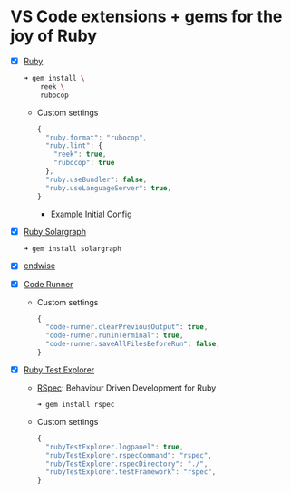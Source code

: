 # VS Code extensions + gems for the joy of Ruby

- [x] [Ruby](https://marketplace.visualstudio.com/items?itemName=rebornix.Ruby)

  ```sh
  ➜ gem install \
      reek \
      rubocop
  ```

  - Custom settings

    ```js
    {
      "ruby.format": "rubocop",
      "ruby.lint": {
        "reek": true,
        "rubocop": true
      },
      "ruby.useBundler": false,
      "ruby.useLanguageServer": true,
    }
    ```

    - [Example Initial Config](https://github.com/rubyide/vscode-ruby/blob/main/packages/vscode-ruby-client/README.md#example-initial-configuration)

- [x] [Ruby Solargraph](https://marketplace.visualstudio.com/items?itemName=castwide.solargraph)

  ```sh
  ➜ gem install solargraph
  ```

- [x] [endwise](https://marketplace.visualstudio.com/items?itemName=kaiwood.endwise)

- [x] [Code Runner](https://marketplace.visualstudio.com/items?itemName=formulahendry.code-runner)

  - Custom settings

    ```js
    {
      "code-runner.clearPreviousOutput": true,
      "code-runner.runInTerminal": true,
      "code-runner.saveAllFilesBeforeRun": false,
    }
    ```

- [x] [Ruby Test Explorer](https://marketplace.visualstudio.com/items?itemName=connorshea.vscode-ruby-test-adapter)

  - [RSpec](https://rspec.info/): Behaviour Driven Development for Ruby

    ```sh
    ➜ gem install rspec
    ```

  - Custom settings

    ```js
    {
      "rubyTestExplorer.logpanel": true,
      "rubyTestExplorer.rspecCommand": "rspec",
      "rubyTestExplorer.rspecDirectory": "./",
      "rubyTestExplorer.testFramework": "rspec",
    }
    ```
